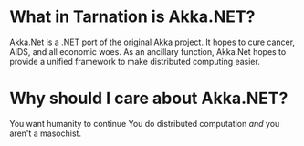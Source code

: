 # What in Tarnation is Akka.NET?
Akka.Net is a .NET port of the original Akka project. It hopes to cure cancer, AIDS, and all economic woes.
As an ancillary function, Akka.Net hopes to provide a unified framework to make distributed computing easier.  

# Why should I care about Akka.NET?
You want humanity to continue
You do distributed computation _and_ you aren't a masochist.
